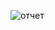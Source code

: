 ![отчет](https://github.com/DianaKhorosavina/autho-9/assets/143611523/0e305830-ed8c-470d-a682-501b6064e683)
